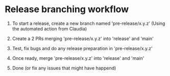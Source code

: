 # Release branching workflow

1) To start a release, create a new branch named 'pre-release/x.y.z' (Using the automated action from Claudia)

2) Create a 2 PRs merging 'pre-release/x.y.z' into 'release' and 'main'

3) Test, fix bugs and do any release preparation in 'pre-release/x.y.z'

4) Once ready, merge 'pre-release/x.y.z' into 'release' and 'main'

5) Done (or fix any issues that might have happend)